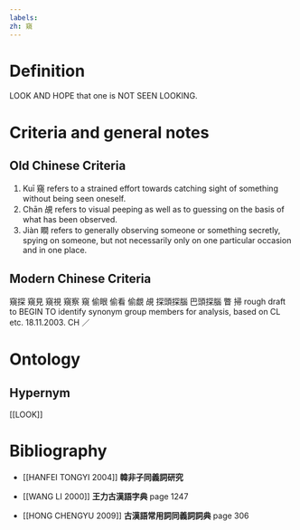 ```yaml
---
labels: 
zh: 窺
---
```


# Definition
LOOK AND HOPE that one is NOT SEEN LOOKING.
# Criteria and general notes
## Old Chinese Criteria
1. Kuī 窺 refers to a strained effort towards catching sight of something without being seen oneself.
2. Chān 覘 refers to visual peeping as well as to guessing on the basis of what has been observed.
3. Jiàn 瞷 refers to generally observing someone or something secretly, spying on someone, but not necessarily only on one particular occasion and in one place.
## Modern Chinese Criteria
窺探
窺見
窺視
窺察
窺
偷眼
偷看
偷覷
覘
探頭探腦
巴頭探腦
瞥
掃
rough draft to BEGIN TO identify synonym group members for analysis, based on CL etc. 18.11.2003. CH ／
# Ontology

## Hypernym
[[LOOK]]
# Bibliography
- [[HANFEI TONGYI 2004]]
**韓非子同義詞研究** 

- [[WANG LI 2000]]
**王力古漢語字典** page 1247

- [[HONG CHENGYU 2009]]
**古漢語常用詞同義詞詞典** page 306
